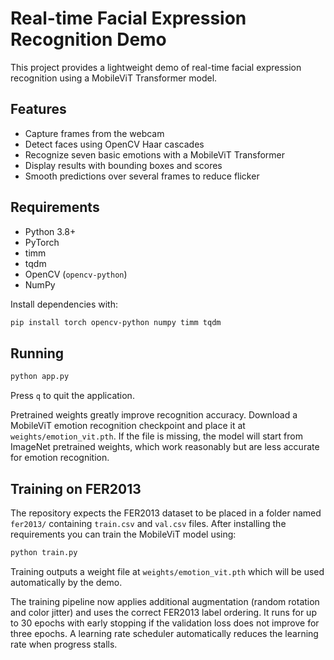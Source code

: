 # Real-time Facial Expression Recognition Demo

This project provides a lightweight demo of real-time facial expression recognition using a MobileViT Transformer model.

## Features

- Capture frames from the webcam
- Detect faces using OpenCV Haar cascades
- Recognize seven basic emotions with a MobileViT Transformer
- Display results with bounding boxes and scores
- Smooth predictions over several frames to reduce flicker

## Requirements

- Python 3.8+
- PyTorch
 - timm
 - tqdm
 - OpenCV (`opencv-python`)
 - NumPy

Install dependencies with:

```bash
pip install torch opencv-python numpy timm tqdm
```

## Running

```bash
python app.py
```

Press `q` to quit the application.

Pretrained weights greatly improve recognition accuracy. Download a MobileViT emotion recognition checkpoint and place it at `weights/emotion_vit.pth`. If the file is missing, the model will start from ImageNet pretrained weights, which work reasonably but are less accurate for emotion recognition.


## Training on FER2013

The repository expects the FER2013 dataset to be placed in a folder named
`fer2013/` containing `train.csv` and `val.csv` files. After installing the
requirements you can train the MobileViT model using:

```bash
python train.py
```

Training outputs a weight file at `weights/emotion_vit.pth` which will be
used automatically by the demo.

The training pipeline now applies additional augmentation (random rotation and
color jitter) and uses the correct FER2013 label ordering. It runs for up to
30 epochs with early stopping if the validation loss does not improve for three
epochs. A learning rate scheduler automatically reduces the learning rate when
progress stalls.
